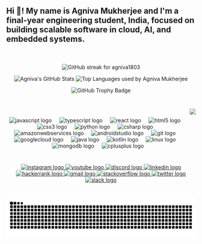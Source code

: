 <h2 align="left">Hi 👋! My name is Agniva Mukherjee and I'm a final-year engineering student, India, focused on building scalable software in cloud, AI, and embedded systems.</h2>

###

<br clear="both">

<div align="center">
<!-- ✅ Working GitHub Streak Graph -->
<p align="center">
<img src="https://github-readme-streak-stats-eight.vercel.app?user=agniva1803&theme=highcontrast&hide_border=true&stroke=F17300&ring=F17300&fire=F17300&currStreakLabel=F17300&currStreakNum=F17300" alt="GitHub streak for agniva1803" />
</p>
<p align="center">
  <img src="https://github-readme-stats.vercel.app/api?username=agniva1803&show_icons=true&count_private=true&hide_border=true&theme=highcontrast&title_color=F17300&icon_color=F17300&text_color=ffffff" height="170" alt="Agniva's GitHub Stats" />
  <img src="https://github-readme-stats.vercel.app/api/top-langs/?username=agniva1803&layout=compact&hide_border=true&langs_count=6&theme=highcontrast&title_color=F17300&text_color=ffffff" height="170" alt="Top Languages used by Agniva Mukherjee" />
 <p align="center">
  <img src="https://img.shields.io/badge/Trophy-GitHub-blueviolet?style=for-the-badge&logo=github" alt="GitHub Trophy Badge" />
</p>
</div>

###

<br clear="both">

<img align="right" height="122" src="https://media1.giphy.com/media/v1.Y2lkPTc5MGI3NjExb3hmazkyaTM4NjZvZnZlazVsam10empkeTFjdzd4dmI1MmQ1dGFjaCZlcD12MV9pbnRlcm5hbF9naWZfYnlfaWQmY3Q9Zw/CY3A9zOlZR8uhFbeok/giphy.gif"  />

###

<div align="center">
  <img src="https://cdn.jsdelivr.net/gh/devicons/devicon/icons/javascript/javascript-original.svg" height="35" alt="javascript logo"  />
  <img width="12" />
  <img src="https://cdn.jsdelivr.net/gh/devicons/devicon/icons/typescript/typescript-original.svg" height="35" alt="typescript logo"  />
  <img width="12" />
  <img src="https://cdn.jsdelivr.net/gh/devicons/devicon/icons/react/react-original.svg" height="35" alt="react logo"  />
  <img width="12" />
  <img src="https://cdn.jsdelivr.net/gh/devicons/devicon/icons/html5/html5-original.svg" height="35" alt="html5 logo"  />
  <img width="12" />
  <img src="https://cdn.jsdelivr.net/gh/devicons/devicon/icons/css3/css3-original.svg" height="35" alt="css3 logo"  />
  <img width="12" />
  <img src="https://cdn.jsdelivr.net/gh/devicons/devicon/icons/python/python-original.svg" height="35" alt="python logo"  />
  <img width="12" />
  <img src="https://cdn.jsdelivr.net/gh/devicons/devicon/icons/csharp/csharp-original.svg" height="35" alt="csharp logo"  />
  <img width="12" />
  <img src="https://skillicons.dev/icons?i=aws" height="35" alt="amazonwebservices logo"  />
  <img width="12" />
  <img src="https://skillicons.dev/icons?i=androidstudio" height="35" alt="androidstudio logo"  />
  <img width="12" />
  <img src="https://skillicons.dev/icons?i=git" height="35" alt="git logo"  />
  <img width="12" />
  <img src="https://skillicons.dev/icons?i=gcp" height="35" alt="googlecloud logo"  />
  <img width="12" />
  <img src="https://skillicons.dev/icons?i=java" height="35" alt="java logo"  />
  <img width="12" />
  <img src="https://skillicons.dev/icons?i=kotlin" height="35" alt="kotlin logo"  />
  <img width="12" />
  <img src="https://skillicons.dev/icons?i=linux" height="35" alt="linux logo"  />
  <img width="12" />
  <img src="https://skillicons.dev/icons?i=mongodb" height="35" alt="mongodb logo"  />
  <img width="12" />
  <img src="https://img.shields.io/badge/C++-00599C?logo=cplusplus&logoColor=white&style=for-the-badge" height="35" alt="cplusplus logo"  />
</div>

###

<br clear="both">

<div align="center">
  <a href="https://www.instagram.com/agniva803/" target="_blank">
    <img src="https://img.shields.io/static/v1?message=Instagram&logo=instagram&label=&color=E4405F&logoColor=pink&labelColor=&style=for-the-badge" height="35" alt="instagram logo"  />
  </a>
  <a href="https://www.youtube.com/@agnivamukherjee-xiib175" target="_blank">
    <img src="https://img.shields.io/static/v1?message=Youtube&logo=youtube&label=&color=FF0000&logoColor=yellow&labelColor=&style=for-the-badge" height="35" alt="youtube logo"  />
  </a>
  <a href="HTTPS://discordapp.com/users/1136878887637368954" target="_blank">
    <img src="https://img.shields.io/static/v1?message=Discord&logo=discord&label=&color=7289DA&logoColor=purple&labelColor=&style=for-the-badge" height="35" alt="discord logo"  />
  </a>
  <a href="www.linkedin.com/in/agniva-mukherjee-b2647b21a" target="_blank">
    <img src="https://img.shields.io/static/v1?message=LinkedIn&logo=linkedin&label=&color=0077B5&logoColor=white&labelColor=&style=for-the-badge" height="35" alt="linkedin logo"  />
  </a>
  <a href="https://www.hackerrank.com/profile/am0346" target="_blank">
    <img src="https://img.shields.io/static/v1?message=HackerRank&logo=hackerrank&label=&color=2EC866&logoColor=White&labelColor=&style=for-the-badge" height="35" alt="hackerrank logo"  />
  </a>
  <a href="agnivamukherjee820$@gmail.com" target="_blank">
    <img src="https://img.shields.io/static/v1?message=Gmail&logo=gmail&label=&color=D14836&logoColor=white&labelColor=&style=for-the-badge" height="35" alt="gmail logo"  />
  </a>
  <a href="https://stackoverflow.com/users/22714182/primakrr" target="_blank">
    <img src="https://img.shields.io/static/v1?message=Stackoverflow&logo=stackoverflow&label=&color=FE7A16&logoColor=white&labelColor=&style=for-the-badge" height="35" alt="stackoverflow logo"  />
  </a>
  <a href="https://x.com/AgnivaMukh23619" target="_blank">
    <img src="https://img.shields.io/static/v1?message=Twitter&logo=twitter&label=&color=1DA1F2&logoColor=white&labelColor=&style=for-the-badge" height="35" alt="twitter logo"  />
  </a>
  <a href="https://mindsdbcommunity.slack.com/team/U08EJ9F4VFW" target="_blank">
    <img src="https://img.shields.io/static/v1?message=Slack&logo=slack&label=&color=4A154B&logoColor=white&labelColor=&style=for-the-badge" height="35" alt="slack logo"  />
  </a>
</div>

###

<br clear="both">

<img src="https://raw.githubusercontent.com/agniva1803/agniva1803/output/snake.svg" alt="Snake animation" />
